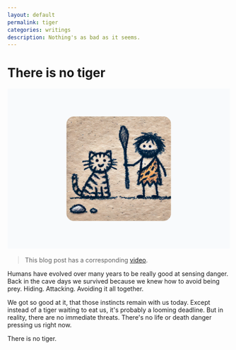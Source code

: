 ```yaml
---
layout: default
permalink: tiger
categories: writings
description: Nothing's as bad as it seems.
---
```


# There is no tiger

![notiger](/assets/covers/notiger.png)

> This blog post has a corresponding [video](https://www.youtube.com/watch?v=N8LUq4CG5QQ).

Humans have evolved over many years to be really good at sensing danger.
Back in the cave days we survived because we knew how to avoid being prey.
Hiding. Attacking. Avoiding it all together.

We got so good at it, that those instincts remain with us today.
Except instead of a tiger waiting to eat us, it's probably a looming deadline.
But in reality, there are no immediate threats.
There's no life or death danger pressing us right now.

There is no tiger.
